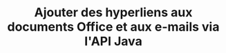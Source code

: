 ---
############################# Static ############################
layout: "auto-gen-gist"
draft: false
path: "fr/assembly/java/hyperlink/dotx/"
otherformats: PDF HTML XPS TIFF MHTML TXT XAML EPUB SVG PS PCL XML OTT OXPS MD POT OTP DOC DOCX DOCM DOT DOTM RTF ODT OTT XLS XLT XLSX XLSM XLTX XLTM XLSB ODS PPT PPTX PPTM PPS PPSX PPSM  POTX POTM ODP EML EMLX MSG 

############################# Head ############################
head_title: "Ajouter des hyperliens aux documents et rapports Office DOTX via l'API Java"
head_description: "GroupDocs.Assembl pour Java prend en charge l'insertion dynamique d'hyperliens vers des documents de bureau et de courrier électronique tels que PDF DOCX, RTF, XLSX, PPTX, EML, MSG et plus encore dans les applications Java."

############################# Header ############################
title: "Ajouter des hyperliens aux documents Office et aux e-mails via l'API Java"
description: "L'API Java GroupDocs.Assembly permet aux professionnels du logiciel d'ajouter par programmation des hyperliens aux messages électroniques et aux documents Office tels que PDF DOC, DOCX, RTF, XLSX, CSV, PPTX, MSG, etc."

######################### Download Button #######################
button:
    enable: true

############################# About ############################
about:
    enable: true
    title: "Comment utiliser l'API Java pour ajouter des hyperliens aux documents Office et e-mails ?"
    content: |
       Un lien hypertexte est un mot, une phrase ou une image sur laquelle vous pouvez cliquer pour accéder à un nouveau document ou à une nouvelle section du document actuel. Les hyperliens sont l'épine dorsale du Web mondial et sont utilisés pour de nombreuses fonctions nécessaires sur le World Wide Web. GroupDocs.Assembly pour Java est une API d'automatisation de documents et de génération de rapports qui aide les développeurs de logiciels à insérer dynamiquement des hyperliens dans leurs documents ou rapports. L'API est très stable et prend entièrement en charge plusieurs fonctionnalités avancées liées à la gestion des hyperliens, telles que l'ajout d'hyperliens à une page de document, l'ajout de liens à une diapositive de présentation, l'ajout d'hyperliens aux cellules de la feuille de calcul, la modification du contenu des hyperliens, l'insertion dynamique de liens à partir de signets, la suppression des indésirables. liens, afficher du texte au lieu d'un lien hypertexte, et bien d'autres. Certains types de documents très courants tels que PDF, HTML, e-mail Outlook, Microsoft Office Word, feuilles de calcul Excel, présentations PowerPoint, etc. sont entièrement pris en charge.

############################# content ############################
steps:
    enable: true
    block:
    - title_left: "Insérer des hyperliens vers des documents de traitement de texte via Java"
      content_left: |
       L'API Java GroupDocs.Assembly prend entièrement en charge l'insertion et la modification d'hyperliens dans divers formats de documents couramment utilisés. L'exemple de code Java ci-dessous montre comment insérer des liens hypertexte dans un document Microsoft Word.

      title_right: "Insérer des liens hypertexte dans le document DOTX via Java"
      content_right: |
        * Paramétrage des documents source et destination
        * Définir l'expression Uri ainsi que l'expression de texte d'affichage
        * Créer une instance de la classe [DocumentAssembler](https://apireference.groupdocs.com/assembly/java/com.groupdocs.assembly/DocumentAssembler)
        * Appelez [AssembleDocument](https://apireference.groupdocs.com/assembly/java/com.groupdocs.assembly/DocumentAssembler#assembleDocument-java.io.InputStream-java.io.OutputStream-com.groupdocs.assembly.LoadSaveOptions-com.groupdocs.assembly.DataSourceInfo...-) méthode pour assembler le document. Elle supporte
          * Stream pour lire un modèle de document.
          * Stream pour écrire le document résultant.
          * Options supplémentaires pour le chargement et l'enregistrement de documents.
          * Informations sur les objets de source de données.

      gisthash: "ecae8e7f8626f52f4dda03e76c96ff57"
      gistfile: "add_hyperlinks_to_word_documents.java"

    - title_left: "Ajouter des hyperliens dans les feuilles de calcul via Java"
      content_left: |
       L'API Java GroupDocs.Assembly permet aux programmeurs informatiques d'insérer et de modifier facilement des hyperliens dans leurs feuilles de calcul. Ils peuvent facilement y accéder, modifier son emplacement ou le remplacer par un nouveau. Le code Java suivant montre avec quelle facilité les programmeurs peuvent ajouter des hyperliens dans leurs feuilles de calcul.

      title_right: "Comment insérer des liens hypertexte dans le fichier DOTX"
      content_right: |
        * Configuration des fichiers de feuille de calcul source et cible
        * Définir l'expression Uri ainsi que l'expression de texte d'affichage
        * Créer une instance de la classe [DocumentAssembler](https://apireference.groupdocs.com/assembly/java/com.groupdocs.assembly/DocumentAssembler)
        * Appelez [AssembleDocument](https://apireference.groupdocs.com/assembly/java/com.groupdocs.assembly/DocumentAssembler#assembleDocument-java.io.InputStream-java.io.OutputStream-com.groupdocs.assembly.LoadSaveOptions-com.groupdocs.assembly.DataSourceInfo...-) méthode pour assembler le document. Elle supporte
          * Stream pour lire un modèle de document.
          * Stream pour écrire le document résultant.
          * Options supplémentaires pour le chargement et l'enregistrement de documents.
          * Informations sur les objets de source de données.

      gisthash: "92bbf74f1dd23e5f7c6e5b5db0ff2504"
      gistfile: "add_hyperlinks_in_ spreadsheet_documents.java"

    - title_left: "Insérer des liens hypertexte vers une présentation PowerPoint via Java"
      content_left: |
       L'API Java GroupDocs.Assembly permet aux programmeurs de gérer facilement leurs tâches liées à la gestion des documents. Voici un exemple de code Java qui montre avec quelle facilité les programmeurs de logiciels peuvent accéder à leurs documents de présentation PowerPoint et y ajouter des hyperliens.

      title_right: "Comment insérer des hyperliens dans les présentations"
      content_right: |
        * Configuration des fichiers de présentation source et destination
        * Définir Uri et afficher les expressions textuelles
        * Créer une instance de la classe [DocumentAssembler](https://apireference.groupdocs.com/assembly/java/com.groupdocs.assembly/DocumentAssembler)
        * Appelez [AssembleDocument](https://apireference.groupdocs.com/assembly/java/com.groupdocs.assembly/DocumentAssembler#assembleDocument-java.io.InputStream-java.io.OutputStream-com.groupdocs.assembly.LoadSaveOptions-com.groupdocs.assembly.DataSourceInfo...-) méthode pour assembler le document. Elle supporte
          * Stream pour lire un modèle de document.
          * Stream pour écrire le document résultant.
          * Options supplémentaires pour le chargement et l'enregistrement de documents.
          * Informations sur les objets de source de données.

      gisthash: "06535fd50bfd353db586671a504d2783"
      gistfile: "add_hyperlinks_in_ presentation_documents.java"

    - title_left: "Utiliser l'API Java pour ajouter des hyperliens dans les e-mails"
      content_left: |
       GroupDocs.Assembly pour Java permet aux développeurs de logiciels d'ajouter facilement des hyperliens à leurs messages électroniques avec seulement quelques lignes de code Java. L'exemple suivant montre avec quelle facilité les développeurs peuvent insérer des liens hypertexte dans leurs documents de courrier électronique et les envoyer à d'autres utilisateurs dans leurs propres applications Java.

      title_right: "Comment ajouter des hyperliens aux e-mails"
      content_right: |
        * Configuration des fichiers de feuille de calcul source et cible
        * Définir Uri et afficher les expressions textuelles
        * Créer une instance de la classe [DocumentAssembler](https://apireference.groupdocs.com/assembly/java/com.groupdocs.assembly/DocumentAssembler)
        * Appelez [AssembleDocument](https://apireference.groupdocs.com/assembly/java/com.groupdocs.assembly/DocumentAssembler#assembleDocument-java.io.InputStream-java.io.OutputStream-com.groupdocs.assembly.LoadSaveOptions-com.groupdocs.assembly.DataSourceInfo...-) méthode pour assembler le document. Elle supporte
          * Stream pour lire un modèle de document.
          * Stream pour écrire le document résultant.
          * Options supplémentaires pour le chargement et l'enregistrement de documents.
          * Informations sur les objets de source de données.

      gisthash: "551cef5d45d08caa851d483a705114bb"
      gistfile: "add_hyperlinks_in_email_documents.java"  

    - title_left: "Configuration requise"
      content_left: |
        Les API Java GroupDocs.Assembly sont prises en charge sur toutes les principales plates-formes et systèmes d'exploitation. Il peut générer des documents dans Microsoft Word, Excel, PowerPoint, Outlook, OpenOffice et plus de 50 autres formats. Pour un guide complet de la configuration système requise, veuillez visiter [système requis](https://docs.groupdocs.com/assembly/java/system-requirements/) Avant d'exécuter le code ci-dessous, assurez-vous que les prérequis suivants sont installés sur votre système:
         * Systèmes d'exploitation : Microsoft Windows, Linux, MacOS
         * Prise en charge des versions Java : J2SE 7.0 (1.7), J2SE 8.0 (1.8) ou supérieur
         * Obtenez la dernière version des API Java GroupDocs.Assembly de [Maven](https://mvnrepository.com/artifact/com.groupdocs/groupdocs-assembly/)
        
      title_right: "Pourquoi utiliser GroupDocs.Assembly"
      content_right: |
        * Créez des documents personnalisés à partir de modèles.
        * Joindre dynamiquement des pièces jointes aux e-mails.
        * Aucun logiciel supplémentaire n'est requis pour créer et automatiser des documents.
        * Génère un document de sortie basé sur la source de données.
        * Insérer dynamiquement le contenu du document dans le rapport
        * Appliquer la formule lors de l'assemblage de la feuille de calcul.
        * Fournit un support pour plusieurs formats de données
        * Prise en charge des opérations de données séquentielles.

demos:
    enable: true
        

more_formats:
    enable: true


back_to_top:
    enable: true
---